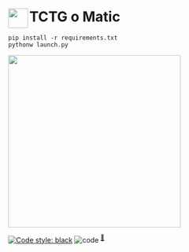 # TCTG o Matic <img src="icons/logo.ico" width="40" align="left"/>
```console
pip install -r requirements.txt
pythonw launch.py
```
<img src="https://i.imgur.com/5eb9fPD.png" width="350"/> 

[![Code style: black](https://img.shields.io/badge/code%20style-black-000000.svg)](https://github.com/psf/black)
![code](https://sloc.xyz/github/sebdelsol/tctg_o_matic?category=code) <sup>[:wrench:](https://api.codetabs.com/v1/loc/?github=sebdelsol/tctg_o_matic)</sup>

